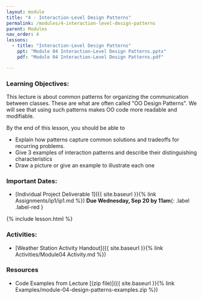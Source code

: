 ```yaml
---
layout: module
title: "4 - Interaction-Level Design Patterns"
permalink: /modules/4-interaction-level-design-patterns
parent: Modules
nav_order: 4
lessons: 
  - title: "Interaction-Level Design Patterns"
    ppt: "Module 04 Interaction-Level Design Patterns.pptx"
    pdf: "Module 04 Interaction-Level Design Patterns.pdf"

---
```

### Learning Objectives:
This lecture is about common patterns for organizing the communication between classes.  These are what are often called "OO Design Patterns".  We will see that using such patterns makes OO code more readable and modifiable.

By the end of this lesson, you should be able to
* Explain how patterns capture common solutions and tradeoffs for recurring problems.
* Give 3 examples of interaction patterns and describe their distinguishing characteristics
* Draw a picture or give an example to illustrate each one


### Important Dates:
* [Individual Project Deliverable 1]({{ site.baseurl }}{% link Assignments/ip1/ip1.md %}) **Due Wednesday, Sep 20 by 11am**{: .label .label-red }

{% include lesson.html %}

### Activities:
* [Weather Station Activity Handout]({{ site.baseurl }}{% link Activities/Module04 Activity.md %}) 

### Resources

* Code Examples from Lecture [(zip file)]({{ site.baseurl }}{% link Examples/module-04-design-patterns-examples.zip %}) 
